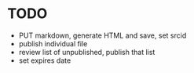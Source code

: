 # TODO

 - PUT markdown, generate HTML and save, set srcid
 - publish individual file
 - review list of unpublished, publish that list
 - set expires date
